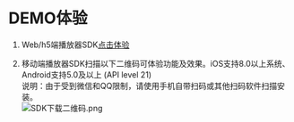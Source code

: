 # DEMO体验

1. Web/h5端播放器SDK<a href="https://j.jdcloud.com/video/player/1.0.0/index.html">点击体验</a><br/> 

2. 移动端播放器SDK扫描以下二维码可体验功能及效果。iOS支持8.0以上系统、Android支持5.0及以上 (API level 21)  
说明：由于受到微信和QQ限制，请使用手机自带扫码或其他扫码软件扫描安装。<br />
![SDK下载二维码.png](https://github.com/jdcloudcom/cn/blob/cn-Player-Service-SDK/image/Player-Service-SDK/%E6%92%AD%E6%94%BE%E5%99%A8SDK%E4%BA%8C%E7%BB%B4%E7%A0%81.png)
